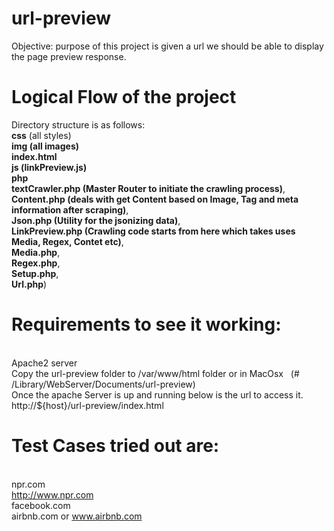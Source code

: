 # url-preview
Objective: purpose of this project is given a url we should be able to display the page preview response.

# Logical Flow of the project
Directory structure is as follows:
<br> <b>css</b> (all styles)
<br> <b>img (all images)</b>
<br> <b>index.html</b>
<br> <b>js (linkPreview.js)</b>
<br> <b>php</b> 
    <br> <b>textCrawler.php (Master Router to initiate the crawling process)</b>, 
    <br> <b>Content.php (deals with get Content based on Image, Tag and meta information after scraping)</b>, 
    <br> <b>Json.php (Utility for the jsonizing data)</b>, 
    <br><b>LinkPreview.php (Crawling code starts from here which takes uses Media, Regex, Contet etc)</b>, 
    <br><b>Media.php</b>, 
    <br><b>Regex.php</b>, 
    <br><b>Setup.php</b>, 
    <br><b>Url.php</b>)

# Requirements to see it working:
<br>Apache2 server
<br>Copy the url-preview folder to /var/www/html folder or in MacOsx   (# /Library/WebServer/Documents/url-preview)
<br>Once the apache Server is up and running below is the url to access it. http://${host}/url-preview/index.html

# Test Cases tried out are:
<br> npr.com
<br> http://www.npr.com
<br> facebook.com
<br> airbnb.com or www.airbnb.com



